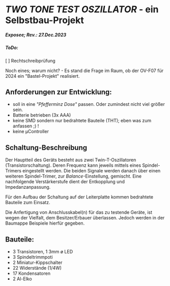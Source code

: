 # *TWO TONE TEST OSZILLATOR*  - ein Selbstbau-Projekt
##### Exposee; Rev.: 27.Dec.2023

##### ToDo: 
[ ] Rechtschreibprüfung

Noch eines; warum nicht? - Es stand die Frage im Raum, ob der OV-F07 für 2024 ein "Bastel-Projekt" realisiert.

## Anforderungen zur Entwicklung:
 + soll in eine *"Pfefferminz Dose"* passen. Oder zumindest nicht viel größer sein.
 + Batterie betrieben (3x AAA)
 + keine SMD sondern nur bedrahtete Bauteile (THT); eben was zum anfassen ;) !
 + keine µController


## Schaltung-Beschreibung
Der Hauptteil des Geräts besteht aus zwei Twin-T-Oszillatoren (Transistorschaltung). 
Deren Frequenz kann jeweils mittels eines Spindel-Trimers eingestellt werden. 
Die beiden Signale werden danach über einen weiteren Spindel-Trimer, zur *Balance*-Einstellung, gemischt. 
Eine nachfolgende Verstärkerstufe dient der Entkopplung und Impedanzanpassung.

Für den Aufbau der Schaltung auf der Leiterplatte kommen bedrahtete Bauteile zum Einsatz.


Die Anfertigung von Anschlusskabel(n) für das zu testende Geräte, ist wegen der Vielfalt, dem Besitzer/Erbauer überlassen. 
Jedoch werden in der Baumappe Beispiele hierfür gegeben. 

## Bauteile:
 + 3 Transistoren, 1 3mm ø LED
 + 3 Spindeltrimmpoti
 + 2 Miniatur-Kippschalter
 + 22 Widerstände (1/4W)
 + 17 Kondensatoren
 + 2 Al-Elko
